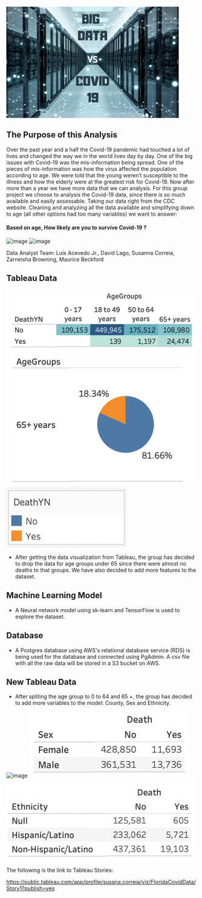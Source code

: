 [//]:<![image](https://user-images.githubusercontent.com/78933826/124337006-6d34e280-db6e-11eb-83d2-16ddbb123534.png)>
[//]:<![image](https://user-images.githubusercontent.com/78933826/124337024-7d4cc200-db6e-11eb-9151-866371aad9a2.png)>
 
![image](Images/BigDataCovid.jpg) 

## The Purpose of this Analysis
Over the past year and a half the Covid-19 pandemic had touched a lot of lives and changed the way we in the world lives day by day. One of the big issues with Covid-19 was the mis-information being spread. One of the pieces of mis-information was how the virus affected the population according to age. We were told that the young weren’t susceptible to the illness and how the elderly were at the greatest risk for Covid-19. Now after more than a year we have more data that we can analysis.
  For this group project we choose to analysis the Covid-19 data, since there is so much available and easily assessable. Taking our data right from the CDC website. Cleaning and analyzing all the data available and simplifying down to age (all other options had too many variables) we want to answer: 
#### Based on age, How likely are you to survive Covid-19 ?  
  
![image](https://user-images.githubusercontent.com/78933826/124336938-247d2980-db6e-11eb-8a27-c5db06fe8d97.png) ![image](https://user-images.githubusercontent.com/78933826/124336968-4bd3f680-db6e-11eb-9ca3-811a75ab594f.png)


Data Analyst Team:  Luis Acevedo Jr., David Lago, Susanna Correia, Zarneisha Browning, Maurice Beckford

## Tableau Data


![image](Images/FLNumbers.jpg)
![image](Images/Fl65+.jpg)
![image](Images/FlDeathYN.png)


* After getting the data visualization from Tableau, the group has decided to drop the data for age groups under 65 since there were almost no deaths to that groups. We have also decided to add more features to the dataset.
 
## Machine Learning Model

* A Neural network model using sk-learn and TensorFlow is used to explore the dataset.

 
## Database

* A Postgres database using AWS's relational database service (RDS) is being used for the database and connected using PgAdmin. A csv file with all the raw data will be stored in a S3 bucket on AWS.

## New Tableau Data

* After spliting the age group to 0 to 64 and 65 +, the group has decided to add more variables to the model: County, Sex and Ethnicity.

![image](Images/DeathAge.jpg)
![image](Images/DeathSex.jpg)
![image](Images/DeathEthn.png)

The following is the link to Tableau Stories:


https://public.tableau.com/app/profile/susana.correia/viz/FloridaCovidData/Story1?publish=yes
